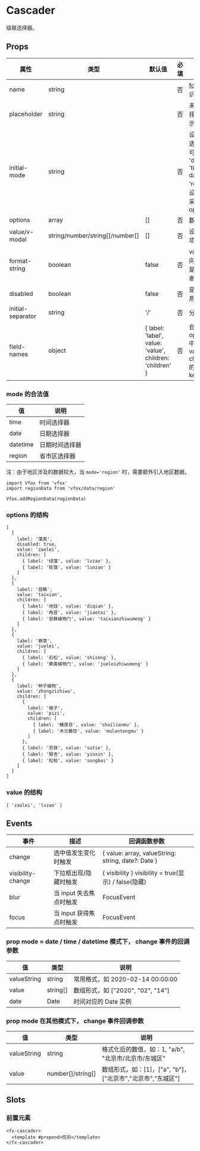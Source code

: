 # Cascader

级联选择器。

## Props

| 属性              | 类型                            | 默认值                                                   | 必填 | 说明                                                                                    |
| ----------------- | ------------------------------- | -------------------------------------------------------- | ---- | --------------------------------------------------------------------------------------- |
| name              | string                          |                                                          | 否   | [form](./README.Form.md) 的标识                                                          |
| placeholder       | string                          |                                                  | 否   | 未进行选择时的提示                                                                      | name | string |  | 否 | [form](./README.Form.md) 的标识 |
| initial-mode      | string                          |                                                          | 否   | 设置特殊选择器，可选值： 'date', 'time', ' datetime, 'region'，设置后会采用内置 options |
| options           | array                           | []                                                       | 否   | 数据集                                                                                  |
| value/v-modal     | string/number/string[]/number[] | []                                                       | 否   | 设置选中项                                                                              |
| format-string     | boolean                         | false                                                    | 否   | value 双向绑定值是为字符串                                                              |
| disabled          | boolean                         | false                                                    | 否   | 是否被禁用                                                                              |
| initial-separator | string                          | '/'                                                      | 否   | 分隔符                                                                                  |
| field-names       | object                          | { label: 'label', value: 'value', children: 'children' } | 否   | 自定义 options 中 label value children 的字段 key                                       |

### mode 的合法值

| 值       | 说明           |
| -------- | -------------- |
| time     | 时间选择器     |
| date     | 日期选择器     |
| datetime | 日期时间选择器 |
| region   | 省市区选择器   |

注：由于地区涉及的数据较大，当 `mode='region'` 时，需要额外引入地区数据。

```
import Vfox from 'vfox'
import regionData from 'vfox/data/region'

Vfox.addRegionData(regionData)
```

### options 的结构

```
[
  {
    label: '藻类',
    disabled: true,
    value: 'zaolei',
    children: [
      { label: '绿藻', value: 'lvzao' },
      { label: '轮藻', value: 'lunzao' }
    ]
  },
  {
    label: '苔藓',
    value: 'taixian',
    children: [
      { label: '地钱', value: 'diqian' },
      { label: '角苔', value: 'jiaotai' },
      { label: '苔藓植物门', value: 'taixianzhiwumeng' }
    ]
  },
  {
    label: '蕨类',
    value: 'juelei',
    children: [
      { label: '石松', value: 'shisong' },
      { label: '蕨类植物门', value: 'jueleizhiwumeng' }
    ]
  },
  {
    label: '种子植物',
    value: 'zhongzizhiwu',
    children: [
      {
        label: '被子',
        value: 'pizi',
        children: [
          { label: '睡莲目', value: 'shuilianmu' },
          { label: '木兰藤目', value: 'mulantengmu' }
        ]
      },
      { label: '苏铁', value: 'sutie' },
      { label: '银杏', value: 'yinxin' },
      { label: '松柏', value: 'songbai' }
    ]
  }
]
```

### value 的结构

```
[ 'zaolei', 'lvzao' ]
```

## Events

| 事件              | 描述                    | 回调函数参数                                         |
| ----------------- | ----------------------- | ---------------------------------------------------- |
| change            | 选中值发生变化时触发    | { value: array, valueString: string, date?: Date }   |
| visibility-change | 下拉框出现/隐藏时触发   | { visibility } visibility = true(显示) / false(隐藏) |
| blur              | 当 input 失去焦点时触发 | FocusEvent                                           |
| focus             | 当 input 获得焦点时触发 | FocusEvent                                           |

### prop mode = date / time / datetime 模式下， change 事件的回调参数

| 值          | 类型     | 说明                              |
| ----------- | -------- | --------------------------------- |
| valueString | string   | 常用格式，如 2020-02-14 00:00:00  |
| value       | string[] | 数组形式，如 ["2020", "02", "14"] |
| date        | Date     | 时间对应的 Date 实例              |

### prop mode 在其他模式下， change 事件回调参数

| 值          | 类型              | 说明                                                        |
| ----------- | ----------------- | ----------------------------------------------------------- |
| valueString | string            | 格式化后的数值，如：1, "a/b", "北京市/北京市/东城区"        |
| value       | number[]/string[] | 数组形式，如：[1]，["a", "b"]，["北京市","北京市","东城区"] |

## Slots

### 前置元素

```
<fx-cascader>
  <template #prepend>性别</template>
</fx-cascader>
```
